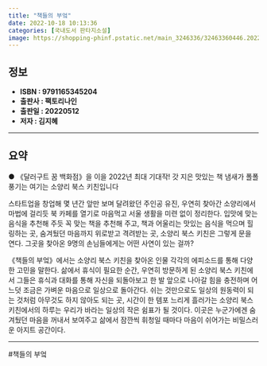 ```yaml
---
title: "책들의 부엌"
date: 2022-10-18 10:13:36
categories: [국내도서 판타지소설]
image: https://shopping-phinf.pstatic.net/main_3246336/32463360446.20220527091007.jpg
---
```


## **정보**

- **ISBN : 9791165345204**
- **출판사 : 팩토리나인**
- **출판일 : 20220512**
- **저자 : 김지혜**

------



## **요약**

● 《달러구트 꿈 백화점》을 이을 2022년 최대 기대작! 
갓 지은 맛있는 책 냄새가 폴폴 풍기는 
여기는 소양리 북스 키친입니다

스타트업을 창업해 몇 년간 앞만 보며 달려왔던 주인공 유진, 우연히 찾아간 소양리에서 마법에 걸리듯 북 카페를 열기로 마음먹고 서울 생활을 미련 없이 정리한다. 입맛에 맞는 음식을 추천해 주듯 꼭 맞는 책을 추천해 주고, 책과 어울리는 맛있는 음식을 먹으며 힐링하는 곳, 숨겨뒀던 마음까지 위로받고 격려받는 곳, 소양리 북스 키친은 그렇게 문을 연다. 그곳을 찾아온 9명의 손님들에게는 어떤 사연이 있는 걸까?

《책들의 부엌》에서는 소양리 북스 키친을 찾아온 인물 각각의 에피소드를 통해 다양한 고민을 말한다. 삶에서 휴식이 필요한 순간, 우연히 방문하게 된 소양리 북스 키친에서 그들은 휴식과 대화를 통해 자신을 되돌아보고 한 발 앞으로 나아갈 힘을 충전하며 어느덧 조금은 가벼운 마음으로 일상으로 돌아간다. 쉬는 것만으로도 일상의 원동력이 되는 것처럼 아무것도 하지 않아도 되는 곳, 시간이 한 템포 느리게 흘러가는 소양리 북스 키친에서의 하루는 우리가 바라는 일상의 작은 쉼표가 될 것이다. 이곳은 누군가에겐 숨겨뒀던 마음을 꺼내서 보여주고 삶에서 잠깐씩 휘청일 때마다 마음이 쉬어가는 비밀스러운 아지트 공간이다.

------

#책들의 부엌



